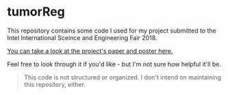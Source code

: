 # tumorReg

This repository contains some code I used for my project submitted to the Intel International Sceince and Engineering Fair 2018.

[You can take a look at the project's paper and poster here.](https://www.dhanvee.xyz/projects.html)

Feel free to look through it if you'd like - but I'm not sure how helpful it'll be.

> This code is not structured or organized. I don't intend on maintaining this repository, either.
